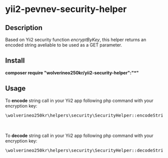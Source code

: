 # yii2-pevnev-security-helper
<p>
<h2>Description</h2>
Based on Yii2 security function <i>encryptByKey</i>, this helper returns an encoded string aveliable to be used as a GET parameter.
<h2>Install</h2>
<b>composer require "wolverineo250kr/yii2-security-helper":"*"</b>
<h2>Usage</h2>
To <b>encode</b> string call in your Yii2 app following php command with your encryption key:
<pre>
\wolverineo250kr\helpers\security\SecurityHelper::encodeStringByKey('Your string', 'yourKey');
</pre> 
<br/>
<br/>
To <b>decode</b> string call in your Yii2 app following php command with your encryption key:
<pre>
\wolverineo250kr\helpers\security\SecurityHelper::decodeStringByKey('5arqQR_W4GYzB5uIwNDUfDg4YTcyZjFiMzg3OTQwN2YzOTRjMTEzODlmODVjZjIxOGQ0ODUzZDNhNmEyODg3MDA3OGZiMzZkZDhkMGVhNjD9yDn2R8FySgjbfIzuISO3miPmWLSBFz7f0wWMbrNYRw', 'yourKey');
</pre> 
